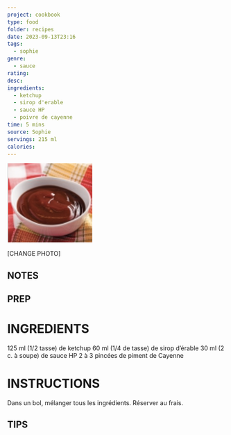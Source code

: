 ```yaml
---
project: cookbook
type: food
folder: recipes
date: 2023-09-13T23:16
tags:
  - sophie
genre:
  - sauce
rating: 
desc: 
ingredients:
  - ketchup
  - sirop d'erable
  - sauce HP
  - poivre de cayenne
time: 5 mins
source: Sophie
servings: 215 ml
calories:
---
```


![IMAGE](image_25.png)


[CHANGE PHOTO]


## NOTES




## PREP


# INGREDIENTS

125 ml (1/2 tasse) de ketchup 60 ml (1/4 de tasse) de sirop d’érable 30 ml (2 c. à soupe) de sauce HP 2 à 3 pincées de piment de Cayenne

# INSTRUCTIONS

Dans un bol, mélanger tous les ingrédients. Réserver au frais.

## TIPS



